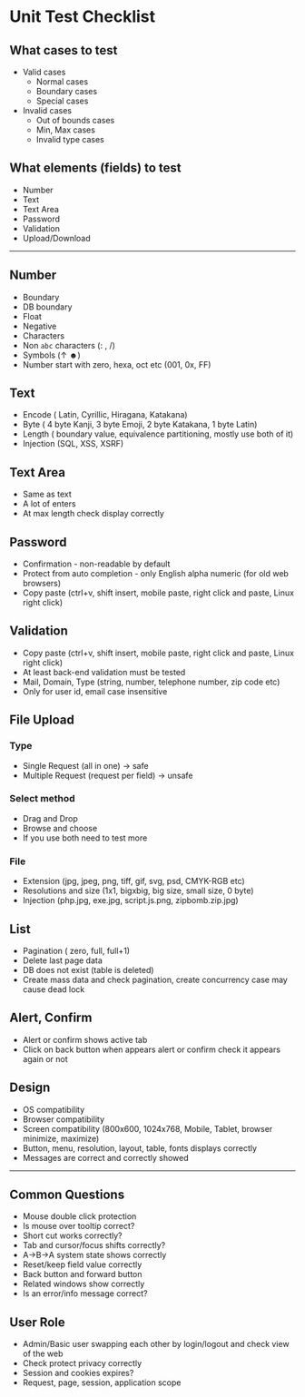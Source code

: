 # Unit Test Checklist
## What cases to test
* Valid cases
  * Normal cases
  * Boundary cases
  * Special cases
* Invalid cases
  * Out of bounds cases
  * Min, Max cases
  * Invalid type cases

## What elements (fields) to test

* Number
* Text
* Text Area
* Password
* Validation
* Upload/Download
---
## Number
* Boundary
* DB boundary
* Float
* Negative
* Characters
* Non `abc` characters (: , /)
* Symbols (↑ ☻)
* Number start with zero, hexa, oct etc (001, 0x, FF)

## Text
* Encode ( Latin, Cyrillic, Hiragana, Katakana)
* Byte ( 4 byte Kanji, 3 byte Emoji, 2 byte  Katakana, 1 byte Latin)
* Length ( boundary value, equivalence partitioning, mostly use both of it)
* Injection (SQL, XSS, XSRF)

## Text Area
* Same as text
* A lot of enters
* At max length check display correctly

## Password
* Confirmation - non-readable by default
* Protect from auto completion - only English alpha numeric (for old web browsers)
* Copy paste (ctrl+v, shift insert, mobile paste, right click and paste, Linux right click)

## Validation
* Copy paste (ctrl+v, shift insert, mobile paste, right click and paste, Linux right click)
* At least back-end validation must be tested
* Mail, Domain, Type (string, number, telephone number, zip code etc)
* Only for user id, email case insensitive

## File Upload
### Type
* Single Request (all in one) -> safe
* Multiple Request (request per field) -> unsafe

### Select method
* Drag and Drop
* Browse and choose
* If you use both need to test more

### File
* Extension (jpg, jpeg, png, tiff, gif, svg, psd, CMYK-RGB etc)
* Resolutions and size (1x1, bigxbig, big size, small size, 0 byte)
* Injection (php.jpg, exe.jpg, script.js.png, zipbomb.zip.jpg)

## List
* Pagination ( zero, full, full+1)
* Delete last page data
* DB does not exist (table is deleted)
* Create mass data and check pagination, create concurrency case may cause dead lock

## Alert, Confirm
* Alert or confirm shows active tab
* Click on back button when appears alert or confirm check it appears again or not

## Design
* OS compatibility
* Browser compatibility
* Screen compatibility (800x600, 1024x768, Mobile, Tablet, browser minimize, maximize)
* Button, menu, resolution, layout, table, fonts displays correctly
* Messages are correct and correctly showed
---
## Common Questions

* Mouse double click protection
* Is mouse over tooltip correct?
* Short cut works correctly?
* Tab and cursor/focus shifts correctly?
* A->B->A system state shows correctly
* Reset/keep field value correctly
* Back button and forward button
* Related windows show correctly
* Is an error/info message correct?

## User Role
* Admin/Basic user swapping each other by login/logout and check view of the web
* Check protect privacy correctly
* Session and cookies expires?
* Request, page, session, application scope
